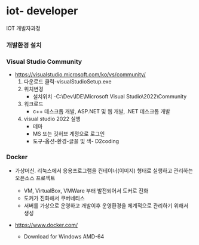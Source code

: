 # iot- developer
IOT 개발자과정

### 개발환경 설치

### Visual Studio Community
- https://visualstudio.microsoft.com/ko/vs/community/
    1. 다운로드 클릭-visualStudioSetup.exe
    2. 위치변경 
        - 설치위치 -C:\Dev\IDE\Microsoft Visual Studio\2022\Community
    3. 워크로드 
        - c++ 데스크톱 개발, ASP.NET 및 웹 개발, .NET 데스크톱 개발
    4. visual studio 2022 실행
        - 테마 
        - MS 또는 깃허브 계정으로 로그인
        - 도구-옵션-환경-글꼴 및 색- D2coding

### Docker
- 가상머신. 리눅스에서 응용프로그램을 컨테이너(이미지) 형태로 실행하고 관리하는 오픈소스 프로젝트
    - VM, VirtualBox, VMWare 부터 발전되어서 도커로 진화
    - 도커가 진화해서 쿠버네티스
    - 서버를 가상으로 운영하고 개발이후 운영환경을 체계적으로 관리하기 위해서 생성
    
- https://www.docker.com/
    - Download for Windows  AMD-64

